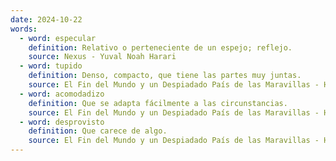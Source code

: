 ```yaml
---
date: 2024-10-22
words:
  - word: especular
    definition: Relativo o perteneciente de un espejo; reflejo.
    source: Nexus - Yuval Noah Harari
  - word: tupido
    definition: Denso, compacto, que tiene las partes muy juntas.
    source: El Fin del Mundo y un Despiadado País de las Maravillas - Haruki Murakami 
  - word: acomodadizo
    definition: Que se adapta fácilmente a las circunstancias.
    source: El Fin del Mundo y un Despiadado País de las Maravillas - Haruki Murakami 
  - word: desprovisto
    definition: Que carece de algo.
    source: El Fin del Mundo y un Despiadado País de las Maravillas - Haruki Murakami 
---
```

